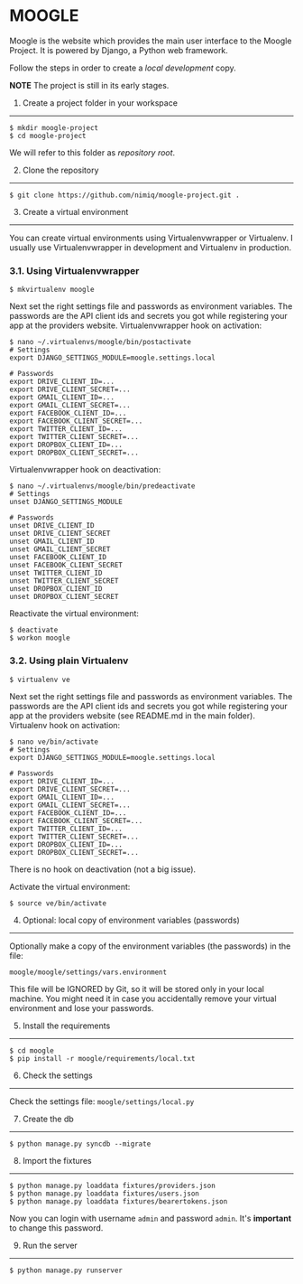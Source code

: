 MOOGLE
======

Moogle is the website which provides the main user interface to the Moogle Project.
It is powered by Django, a Python web framework.

Follow the steps in order to create a *local development* copy.

**NOTE** The project is still in its early stages.


1. Create a project folder in your workspace
--------------------------------------------
    $ mkdir moogle-project
    $ cd moogle-project
We will refer to this folder as *repository root*.


2. Clone the repository
-----------------------
    $ git clone https://github.com/nimiq/moogle-project.git .


3. Create a virtual environment
-------------------------------
You can create virtual environments using Virtualenvwrapper or Virtualenv.
I usually use Virtualenvwrapper in development and Virtualenv in production.

### 3.1. Using Virtualenvwrapper
    $ mkvirtualenv moogle

Next set the right settings file and passwords as environment variables.
The passwords are the API client ids and secrets you got while registering your app at the providers website.
Virtualenvwrapper hook on activation:

    $ nano ~/.virtualenvs/moogle/bin/postactivate
    # Settings
    export DJANGO_SETTINGS_MODULE=moogle.settings.local

    # Passwords
    export DRIVE_CLIENT_ID=...
    export DRIVE_CLIENT_SECRET=...
    export GMAIL_CLIENT_ID=...
    export GMAIL_CLIENT_SECRET=...
    export FACEBOOK_CLIENT_ID=...
    export FACEBOOK_CLIENT_SECRET=...
    export TWITTER_CLIENT_ID=...
    export TWITTER_CLIENT_SECRET=...
    export DROPBOX_CLIENT_ID=...
    export DROPBOX_CLIENT_SECRET=...

Virtualenvwrapper hook on deactivation:

    $ nano ~/.virtualenvs/moogle/bin/predeactivate
    # Settings
    unset DJANGO_SETTINGS_MODULE

    # Passwords
    unset DRIVE_CLIENT_ID
    unset DRIVE_CLIENT_SECRET
    unset GMAIL_CLIENT_ID
    unset GMAIL_CLIENT_SECRET
    unset FACEBOOK_CLIENT_ID
    unset FACEBOOK_CLIENT_SECRET
    unset TWITTER_CLIENT_ID
    unset TWITTER_CLIENT_SECRET
    unset DROPBOX_CLIENT_ID
    unset DROPBOX_CLIENT_SECRET

Reactivate the virtual environment:

    $ deactivate
    $ workon moogle

### 3.2. Using plain Virtualenv
    $ virtualenv ve

Next set the right settings file and passwords as environment variables.
The passwords are the API client ids and secrets you got while registering your app at the providers website (see README.md in the main folder).
Virtualenv hook on activation:

    $ nano ve/bin/activate
    # Settings
    export DJANGO_SETTINGS_MODULE=moogle.settings.local

    # Passwords
    export DRIVE_CLIENT_ID=...
    export DRIVE_CLIENT_SECRET=...
    export GMAIL_CLIENT_ID=...
    export GMAIL_CLIENT_SECRET=...
    export FACEBOOK_CLIENT_ID=...
    export FACEBOOK_CLIENT_SECRET=...
    export TWITTER_CLIENT_ID=...
    export TWITTER_CLIENT_SECRET=...
    export DROPBOX_CLIENT_ID=...
    export DROPBOX_CLIENT_SECRET=...

There is no hook on deactivation (not a big issue).

Activate the virtual environment:

    $ source ve/bin/activate


4. Optional: local copy of environment variables (passwords)
------------------------------------------------------------
Optionally make a copy of the environment variables (the passwords) in the file:

    moogle/moogle/settings/vars.environment

This file will be IGNORED by Git, so it will be stored only in your local machine.
You might need it in case you accidentally remove your virtual environment and lose your passwords.


5. Install the requirements
---------------------------
    $ cd moogle
    $ pip install -r moogle/requirements/local.txt


6. Check the settings
---------------------
Check the settings file: `moogle/settings/local.py`


7. Create the db
----------------
    $ python manage.py syncdb --migrate


8. Import the fixtures
----------------------
    $ python manage.py loaddata fixtures/providers.json
    $ python manage.py loaddata fixtures/users.json
    $ python manage.py loaddata fixtures/bearertokens.json

Now you can login with username `admin` and password `admin`.
It's **important** to change this password.


9. Run the server
-----------------
    $ python manage.py runserver